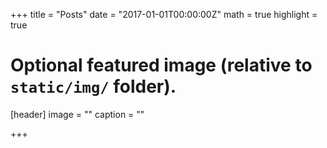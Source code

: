 +++
title = "Posts"
date = "2017-01-01T00:00:00Z"
math = true
highlight = true

# Optional featured image (relative to `static/img/` folder).
[header]
image = ""
caption = ""

+++
